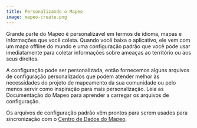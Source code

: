 ```yaml
---
title: Personalizando o Mapeo
image: mapeo-create.png
---
```


Grande parte do Mapeo é personalizável em termos de idioma, mapas e informações que você coleta. Quando você baixa o aplicativo, ele vem com um mapa offline do mundo e uma configuração padrão que você pode usar imediatamente para coletar informações sobre ameaças ao território ou aos seus direitos.

A configuração pode ser personalizada, então fornecemos alguns arquivos de configuração personalizados que podem atender melhor às necessidades do projeto de mapeamento da sua comunidade ou pelo menos servir como inspiração para mais personalização. Leia as <app-button :inline="true" :color="true" localurl=":8086/all/https://docs.mapeo.app/v/espanol/">Documentação do Mapeo</app-button> para aprender a carregar os arquivos de configuração.

Os arquivos de configuração padrão vêm prontos para serem usados para sincronização com o [Centro de Dados do Mapeo](/mapping-and-monitoring#mapeo-data-hub).

<app-button :color="true" localurl=":8087" download="/mapeo/mapeo-workshop-dweb-v1.0.0.mapeosettings" text="Baixar configuração"></app-button>

<app-button localurl=":8086/all/https://docs.mapeo.app/v/espanol/guia-de-referencia-completa/mapeo-mobile-installation-setup/importing-configurations" text="Leia a documentação"></app-button>
